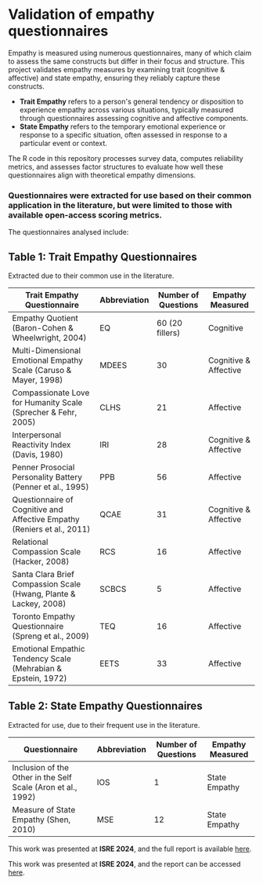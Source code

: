# Validation of empathy questionnaires
Empathy is measured using numerous questionnaires, many of which claim to assess the same constructs but differ in their focus and structure. This project validates empathy measures by examining trait (cognitive & affective) and state empathy, ensuring they reliably capture these constructs.

- **Trait Empathy** refers to a person's general tendency or disposition to experience empathy across various situations, typically measured through questionnaires assessing cognitive and affective components.  
- **State Empathy** refers to the temporary emotional experience or response to a specific situation, often assessed in response to a particular event or context.
  
The R code in this repository processes survey data, computes reliability metrics, and assesses factor structures to evaluate how well these questionnaires align with theoretical empathy dimensions.

### **Questionnaires were extracted for use based on their common application in the literature, but were limited to those with available open-access scoring metrics.**

The questionnaires analysed include:
## **Table 1: Trait Empathy Questionnaires**  
Extracted due to their common use in the literature.  

| Trait Empathy Questionnaire | Abbreviation | Number of Questions | Empathy Measured |
|--------------|-------------|--------------------|------------------|
| Empathy Quotient (Baron-Cohen & Wheelwright, 2004) | EQ | 60 (20 fillers) | Cognitive |
| Multi-Dimensional Emotional Empathy Scale (Caruso & Mayer, 1998) | MDEES | 30 | Cognitive & Affective |
| Compassionate Love for Humanity Scale (Sprecher & Fehr, 2005) | CLHS | 21 | Affective |
| Interpersonal Reactivity Index (Davis, 1980) | IRI | 28 | Cognitive & Affective |
| Penner Prosocial Personality Battery (Penner et al., 1995) | PPB | 56 | Affective |
| Questionnaire of Cognitive and Affective Empathy (Reniers et al., 2011) | QCAE | 31 | Cognitive & Affective |
| Relational Compassion Scale (Hacker, 2008) | RCS | 16 | Affective |
| Santa Clara Brief Compassion Scale (Hwang, Plante & Lackey, 2008) | SCBCS | 5 | Affective |
| Toronto Empathy Questionnaire (Spreng et al., 2009) | TEQ | 16 | Affective |
| Emotional Empathic Tendency Scale (Mehrabian & Epstein, 1972) | EETS | 33 | Affective |


## **Table 2: State Empathy Questionnaires**  
Extracted for use, due to their frequent use in the literature.  

| Questionnaire | Abbreviation | Number of Questions | Empathy Measured |
|--------------|-------------|--------------------|------------------|
| Inclusion of the Other in the Self Scale (Aron et al., 1992) | IOS | 1 | State Empathy |
| Measure of State Empathy (Shen, 2010) | MSE | 12 | State Empathy |

This work was presented at **ISRE 2024**, and the full report is available [here](https://osf.io/fjaux).


This work was presented at **ISRE 2024**, and the report can be accessed [here](https://osf.io/fjaux).
